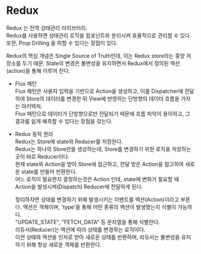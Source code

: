 # Redux

Redux 는 전역 상태관리 라이브러리.  
Redux를 사용하면 상태관리 로직을 컴포넌트와 분리시켜 효율적으로 관리할 수 있다.  
또한, Prop Drilling 을 피할 수 있다는 장점이 있다.

Redux의 핵심 개념은 Single Source of Truth인데, 이는 Redux store라는 중앙 저장소를 두기 때문. State의 변경은 불변성을 유지하면서 Redux에서 정의된 액션(action)을 통해 이루어 진다.

- Flux 패턴  
  Flux 패턴은 사용자 입력을 기반으로 Action을 생성하고, 이를 Dispatcher에 전달하여 Store의 데이터를 변경한 뒤 View에 반영하는 단방향의 데이터 흐름을 가지는 아키텍처.  
  Flux 패턴으로 데이터가 단방향으로만 전달되기 때문에 흐름 파악이 용이하고, 그 결과를 쉽게 예측할 수 있다는 장점을 갖는다.

* Redux 동작 원리  
  Redux는 Store에 state와 Reducer를 저장한다.  
  Redux는 하나의 Store만을 생성하는데, Store를 변경하기 위한 로직을 저장하는 곳이 바로 Reducer이다.  
  현재 state와 Action을 받아 Store에 접근하고, 전달 받은 Action을 참고하여 새로운 state를 만들어 반환한다.  
  어느 로직이 필요한지 결정하는것은 Action 인데, state에 변화가 필요할 때 Action을 발생시켜(Dispatch) Reducer에 전달하게 된다.

  정리하자면 상태를 변경하기 위해 발생시키는 이벤트를 액션(Action)이라고 부른다. 액션은 객체이며, 'type'을 통해 어떤 종류의 액션이 발생했는지 식별이 가능하다.  
  "UPDATE_STATE", "FETCH_DATA" 등 문자열을 통해 식별한다.  
  리듀서(Reducer)는 액션에 따라 상태를 변경하는 로직이다.  
   이전 상태와 액션을 인자로 받아 새로운 상태를 반환하며, 리듀서는 불변성을 유지하기 위해 항상 새로운 객체를 반환한다.
